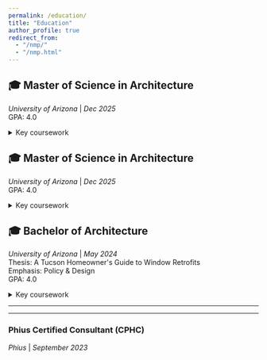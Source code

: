 ```yaml
---
permalink: /education/
title: "Education"
author_profile: true
redirect_from: 
  - "/nmp/"
  - "/nmp.html"
---
```


:mortar_board: Master of Science in Architecture
---
*University of Arizona* | *Dec 2025*
<br/>
GPA: 4.0
<br/>
<details>
  <summary>Key coursework</summary>
* SBE 580 Research Methods
  <br/>
  * HDFS 536 Introductory Graduate Statistics
  <br/>
  * SOC 500A Sociological Theory
  <br/>
  * INFO 578 Science Information & Its Presentation
  <br/>
  * ARC 561M Energy Efficient Design
  <br/>
  * ARC 561N Energy Auditing & Modeling
</details>

:mortar_board: Master of Science in Architecture
---
*University of Arizona* | *Dec 2025*
<br/>
GPA: 4.0
<br/>
<details>
  <summary>Key coursework</summary>
* SBE 580 Research Methods
  <br/>
  * HDFS 536 Introductory Graduate Statistics
  <br/>
  * SOC 500A Sociological Theory
  <br/>
  * INFO 578 Science Information & Its Presentation
  <br/>
  * ARC 561M Energy Efficient Design
  <br/>
  * ARC 561N Energy Auditing & Modeling
</details>

:mortar_board: Bachelor of Architecture
---
*University of Arizona* | *May 2024*
<br/>
Thesis: A Tucson Homeowner's Guide to Window Retrofits
<br/>
Emphasis: Policy & Design
<br/>
GPA: 4.0
<br/>
<details>
  <summary>Key coursework</summary>
  * ARC 410F Solar Decathlon Design Studio
  <br/>
  * ARC 471N Arid Region Urbanism
  <br/>
  * ARC 496B Climate Positive Detailing & Design
  <br/>
  * ARC 410F Design Build Studio
</details>

***
***

### Phius Certified Consultant (CPHC)
*Phius* | *September 2023*
